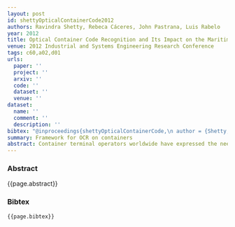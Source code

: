 ```yaml
---
layout: post
id: shettyOpticalContainerCode2012
authors: Ravindra Shetty, Rebeca Cáceres, John Pastrana, Luis Rabelo
year: 2012
title: Optical Container Code Recognition and Its Impact on the Maritime Supply Chain
venue: 2012 Industrial and Systems Engineering Research Conference
tags: c60,a02,d01
urls:
  paper: ''
  project: ''
  arxiv: ''
  code: ''
  dataset: ''
  venue: ''
dataset:
  name: ''
  comment: ''
  description: ''
bibtex: "@inproceedings{shettyOpticalContainerCode,\n author = {Shetty, Ravindra and Cáceres, Rebeca and Pastrana, John and Rabelo, Luis},\n booktitle = {2012 {{Industrial}} and {{Systems Engineering Research Conference}}},\n langid = {english},\n pages = {10},\n title = {Optical {{Container Code Recognition}} and Its {{Impact}} on the {{Maritime Supply Chain}}}\n}\n"
summary: Framework for OCR on containers
abstract: Container terminal operators worldwide have expressed the need for accurate real-time accounting of the incoming, outgoing and existing inventory. Container Optical Code Recognition (OCR) provides systems which can be integrated with RFID tags in order to give more accurate information to Maritime Supply Chain Management. The implementation of OCR systems for feasible identification and tracking of containers offers value added benefits. Container terminals utilizing OCR technology enjoy more efficient use of labor, yard space, and handling equipment while realizing improved productivity and profitability. This paper explains the development of the next generation of OCR systems using global image processing, hierarchical representations, probabilistic object tracking, color model transformation, statistical classifiers, neural networks, support vector machines, and Hidden Markov Models (HMM). Their fusion with RFID technology and the utilization of the recent wireless technologies integrated with iPADs allow for the deployment of very sophisticated but still cost effective systems.
---
```


### Abstract

{{page.abstract}}

### Bibtex

```
{{page.bibtex}}
```
